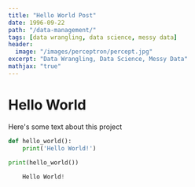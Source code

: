 ```yaml
---
title: "Hello World Post"
date: 1996-09-22
path: "/data-management/"
tags: [data wrangling, data science, messy data]
header:
  image: "/images/perceptron/percept.jpg"
excerpt: "Data Wrangling, Data Science, Messy Data"
mathjax: "true"
---
```


# Hello World

Here's some text about this project

```python
def hello_world():
    print('Hello World!')
    
print(hello_world())
```

```python
    Hello World!
```
